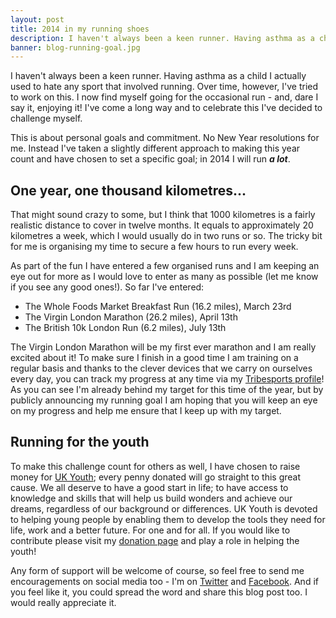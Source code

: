 ```yaml
---
layout: post
title: 2014 in my running shoes
description: I haven't always been a keen runner. Having asthma as a child I actually used to hate any sport that involved running. Over time, however, I've tried to work on this. I now find myself going for the occasional run - and, dare I say it, enjoying it! I've come a long way and to celebrate this I've decided to challenge myself.
banner: blog-running-goal.jpg
---
```


I haven't always been a keen runner. Having asthma as a child I actually used to hate any sport that involved running. Over time, however, I've tried to work on this. I now find myself going for the occasional run - and, dare I say it, enjoying it! I've come a long way and to celebrate this I've decided to challenge myself.

This is about personal goals and commitment. No New Year resolutions for me. Instead I've taken a slightly different approach to making this year count and have chosen to set a specific goal; in 2014 I will run ***a lot***.

## One year, one thousand kilometres...

That might sound crazy to some, but I think that 1000 kilometres is a fairly realistic distance to cover in twelve months. It equals to approximately 20 kilometres a week, which I would usually do in two runs or so. The tricky bit for me is organising my time to secure a few hours to run every week.

As part of the fun I have entered a few organised runs and I am keeping an eye out for more as I would love to enter as many as possible (let me know if you see any good ones!). So far I've entered:

* The Whole Foods Market Breakfast Run (16.2 miles), March 23rd
* The Virgin London Marathon (26.2 miles), April 13th
* The British 10k London Run (6.2 miles), July 13th

The Virgin London Marathon will be my first ever marathon and I am really excited about it! To make sure I finish in a good time I am training on a regular basis and thanks to the clever devices that we carry on ourselves every day, you can track my progress at any time via my <a href="http://tribesports.com/users/kevinplattret/training/running?year=2014" target="_blank">Tribesports profile</a>! As you can see I'm already behind my target for this time of the year, but by publicly announcing my running goal I am hoping that you will keep an eye on my progress and help me ensure that I keep up with my target.

## Running for the youth

To make this challenge count for others as well, I have chosen to raise money for <a href="http://ukyouth.org" target="_blank">UK Youth</a>; every penny donated will go straight to this great cause. We all deserve to have a good start in life; to have access to knowledge and skills that will help us build wonders and achieve our dreams, regardless of our background or differences. UK Youth is devoted to helping young people by enabling them to develop the tools they need for life, work and a better future. For one and for all. If you would like to contribute please visit my <a href="http://uk.virginmoneygiving.com/kplattret" target="_blank">donation page</a> and play a role in helping the youth!

Any form of support will be welcome of course, so feel free to send me encouragements on social media too - I'm on <a href="http://twitter.com/kplattret" target="_blank">Twitter</a> and <a href="http://facebook.com/kevinplattret" target="_blank">Facebook</a>. And if you feel like it, you could spread the word and share this blog post too. I would really appreciate it.
